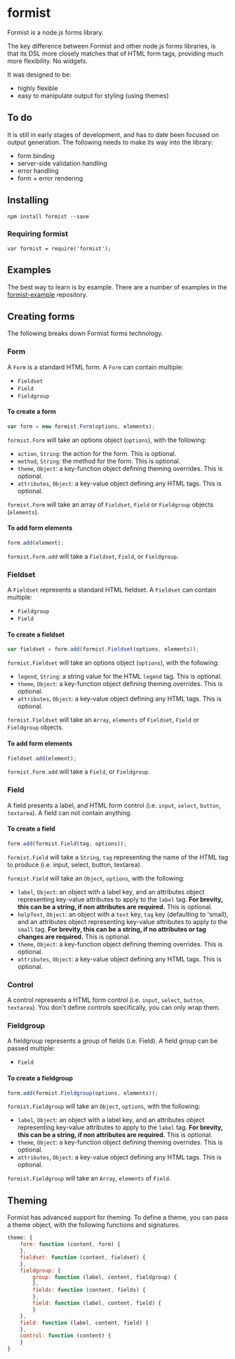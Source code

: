 formist
=======

Formist is a node.js forms library.

The key difference between Formist and other node.js forms libraries, is that its DSL more closely matches that of HTML form tags, providing much more flexibility. No widgets.

It was designed to be:

- highly flexible
- easy to manipulate output for styling (using themes)

## To do

It is still in early stages of development, and has to date been focused on output generation. The following needs to make its way into the library:

- form binding
- server-side validation handling
- error handling
- form + error rendering

## Installing

`npm install formist --save`

### Requiring formist

`var formist = require('formist');`

## Examples

The best way to learn is by example. There are a number of examples in the [formist-example](https://github.com/smebberson/formist-example) repository.

## Creating forms

The following breaks down Formist forms technology.

### Form

A `Form` is a standard HTML form. A `Form` can contain multiple:

- `Fieldset`
- `Field`
- `Fieldgroup`

#### To create a form

```js
var form = new formist.Form(options, elements);
```

`formist.Form` will take an options object (`options`), with the following:

- `action`, `String`: the action for the form. This is optional.
- `method`, `String`: the method for the form. This is optional.
- `theme`, `Object`: a key-function object defining theming overrides. This is optional.
- `attributes`, `Object`: a key-value object defining any HTML tags. This is optional.

`formist.Form` will take an array of `Fieldset`, `Field` or `Fieldgroup` objects (`elements`).

#### To add form elements

```js
form.add(element);
```

`formist.Form.add` will take a `Fieldset`, `Field`, or `Fieldgroup`.

### Fieldset

A `Fieldset` represents a standard HTML fieldset. A `Fieldset` can contain multiple:

- `Fieldgroup`
- `Field`

#### To create a fieldset

```js
var fieldset = form.add(formist.Fieldset(options, elements));
```

`formist.Fieldset` will take an options object (`options`), with the following:

- `legend`, `String`: a string value for the HTML `legend` tag. This is optional.
- `theme`, `Object`: a key-function object defining theming overrides. This is optional.
- `attributes`, `Object`: a key-value object defining any HTML tags. This is optional.

`formist.Fieldset` will take an `Array`, `elements` of `Fieldset`, `Field` or `Fieldgroup` objects.

#### To add form elements

```js
fieldset.add(element);
```

`formist.Form.add` will take a `Field`, or `Fieldgroup`.

### Field

A field presents a label, and HTML form control (i.e. `input`, `select`, `button`, `textarea`). A field can not contain anything.

#### To create a field

```js
form.add(formist.Field(tag, options));
```

`formist.Field` will take a `String`, `tag` representing the name of the HTML tag to produce (i.e. input, select, button, textarea).

`formist.Field` will take an `Object`, `options`, with the following:

- `label`, `Object`: an object with a label key, and an attributes object representing key-value attributes to apply to the `label` tag. **For brevity, this can be a string, if non attributes are required.** This is optional.
- `helpText`, `Object`: an object with a `text` key, `tag` key (defaulting to 'small), and an attributes object representing key-value attributes to apply to the `small` tag. **For brevity, this can be a string, if no attributes or tag changes are required.** This is optional.
- `theme`, `Object`: a key-function object defining theming overrides. This is optional.
- `attributes`, `Object`: a key-value object defining any HTML tags. This is optional.

### Control

A control represents a HTML form control (i.e. `input`, `select`, `button`, `textarea`). You don't define controls specifically, you can only wrap them.

### Fieldgroup

A fieldgroup represents a group of fields (i.e. Field). A field group can be passed multiple:

- `Field`

#### To create a fieldgroup

```js
form.add(formist.Fieldgroup(options, elements));
```

`formist.Fieldgroup` will take an `Object`, `options`, with the following:

- `label`, `Object`: an object with a label key, and an attributes object representing key-value attributes to apply to the `label` tag. **For brevity, this can be a string, if non attributes are required.** This is optional.
- `theme`, `Object`: a key-function object defining theming overrides. This is optional.
- `attributes`, `Object`: a key-value object defining any HTML tags. This is optional.

`formist.Fieldgroup` will take an `Array`, `elements` of `Field`.

## Theming

Formist has advanced support for theming. To define a theme, you can pass a theme object, with the following functions and signatures.

```js
theme: {
	form: function (content, form) {
	},
	fieldset: function (content, fieldset) {
	},
	fieldgroup: {
		group: function (label, content, fieldgroup) {
		},
		fields: function (content, fields) {
		},
		field: function (label, content, field) {
		}
	},
	field: function (label, content, field) {
	},
	control: function (content) {
	}
}
```

